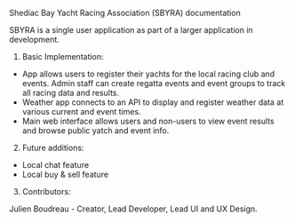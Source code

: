 Shediac Bay Yacht Racing Association (SBYRA) documentation

SBYRA is a single user application as part of a larger application in development. 

1. Basic Implementation: 

- App allows users to register their yachts for the local racing club and events. Admin staff can create regatta events and event groups to track all racing data and results. 
- Weather app connects to an API to display and register weather data at various current and event times.
- Main web interface allows users and non-users to view event results and browse public yatch and event info.

2. Future additions:

- Local chat feature
- Local buy & sell feature

3. Contributors:

Julien Boudreau - Creator, Lead Developer, Lead UI and UX Design. 